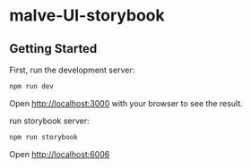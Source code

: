 # malve-UI-storybook

## Getting Started

First, run the development server:

```bash
npm run dev

```

Open [http://localhost:3000](http://localhost:3000) with your browser to see the result.

run storybook server:

```bash
npm run storybook
```
Open [http://localhost:6006](http://localhost:6006) 



